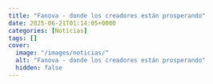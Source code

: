```yaml
---
title: "Fanova - donde los creadores están prosperando"
date: 2025-06-21T01:14:05+0000
categories: [Noticias]
tags: []
cover:
  image: "/images/noticias/"
  alt: "Fanova - donde los creadores están prosperando"
  hidden: false
---
```



